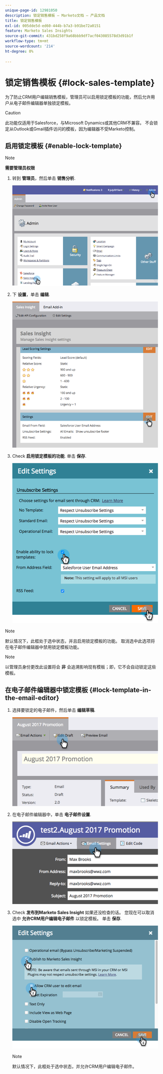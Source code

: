 ```yaml
---
unique-page-id: 12981050
description: 锁定销售模板 — Marketo文档 — 产品文档
title: 锁定销售模板
exl-id: 005dde5d-ed60-444b-b7a3-b91be72a0151
feature: Marketo Sales Insights
source-git-commit: 431bd258f9a68bbb9df7acf043085578d3d91b1f
workflow-type: tm+mt
source-wordcount: '214'
ht-degree: 0%

---
```


# 锁定销售模板 {#lock-sales-template}

为了防止CRM用户编辑销售模板，管理员可以启用锁定模板的功能，然后允许用户从电子邮件编辑器单独锁定模板。

>[!CAUTION]
>
>此功能仅适用于Salesforce，与Microsoft Dynamics或其他CRM不兼容。 不会锁定从Outlook或Gmail插件访问的模板，因为编辑器不受Marketo控制。

## 启用锁定模板 {#enable-lock-template}

>[!NOTE]
>
>**需要管理员权限**

1. 转到 **管理员**，然后单击 **销售分析**.

   ![](assets/1.png)

1. 下 **设置**，单击 **编辑**.

   ![](assets/2.png)

1. Check **启用锁定模板的功能**. 单击 **保存**.

   ![](assets/image2017-10-9-8-3a19-3a45.png)

>[!NOTE]
>
>默认情况下，此框处于选中状态，并且启用锁定模板的功能。 取消选中此选项将在电子邮件编辑器中禁用锁定模板功能。

>[!NOTE]
>
>以管理员身份更改此设置将会 **非** 会追溯影响现有模板；即，它不会自动锁定这些模板。

## 在电子邮件编辑器中锁定模板 {#lock-template-in-the-email-editor}

1. 选择要锁定的电子邮件，然后单击 **编辑草稿**.

   ![](assets/5.png)

1. 在电子邮件编辑器中，单击 **电子邮件设置**.

   ![](assets/6.png)

1. Check **发布到Marketo Sales Insight** 如果还没检查的话。 您现在可以取消选中 **允许CRM用户编辑电子邮件** 以锁定模板。 单击 **保存**.

   ![](assets/7.png)

   >[!NOTE]
   >
   >默认情况下，此框处于选中状态，并允许CRM用户编辑电子邮件。
